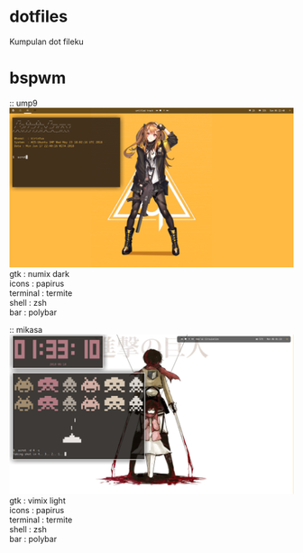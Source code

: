 # dotfiles

Kumpulan dot fileku

# bspwm

:: ump9
<img src="https://raw.githubusercontent.com/kiirintux/dotfiles/master/ump9/2018-06-17-224041_1366x768_scrot.png"/>
gtk : numix dark<br>
icons : papirus<br>
terminal : termite<br>
shell : zsh<br>
bar : polybar<br>


:: mikasa
<img src="https://raw.githubusercontent.com/kiirintux/dotfiles/master/mikasa/2018-06-18-013310_1366x768_scrot.png"/>
gtk : vimix light<br>
icons : papirus<br>
terminal : termite<br>
shell : zsh<br>
bar : polybar<br>
